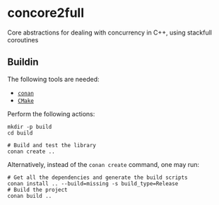 # concore2full
Core abstractions for dealing with concurrency in C++, using stackfull coroutines


## Buildin

The following tools are needed:
* [`conan`](https://www.conan.io/)
* [`CMake`](https://cmake.org/)

Perform the following actions:
```
mkdir -p build
cd build

# Build and test the library
conan create ..
```

Alternatively, instead of the `conan create` command, one may run:
```
# Get all the dependencies and generate the build scripts
conan install .. --build=missing -s build_type=Release
# Build the project
conan build ..
```
